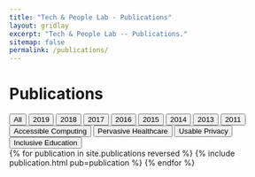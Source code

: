 ```yaml
---
title: "Tech & People Lab - Publications"
layout: gridlay
excerpt: "Tech & People Lab -- Publications."
sitemap: false
permalink: /publications/
---
```

<style>
  p {margin : 0;}
</style>
# Publications
<div class="row" style="margin-bottom: 0">
<div class="filters">
<button type="button" class="btn btn-default filterBtn filterPub filterYear selected" id="all">All</button>
<button type="button" class="btn btn-default filterBtn filterPub filterYear" id="2019">2019</button>
<button type="button" class="btn btn-default filterBtn filterPub filterYear" id="2018">2018</button>
<button type="button" class="btn btn-default filterBtn filterPub filterYear" id="2017">2017</button>
<button type="button" class="btn btn-default filterBtn filterPub filterYear" id="2016">2016</button>
<button type="button" class="btn btn-default filterBtn filterPub filterYear" id="2015">2015</button>
<button type="button" class="btn btn-default filterBtn filterPub filterYear" id="2014">2014</button>
<button type="button" class="btn btn-default filterBtn filterPub filterYear" id="2013">2013</button>
<button type="button" class="btn btn-default filterBtn filterPub filterYear" id="2011">2011</button>
</div>
</div>
<div class="row">
<div class="filters">
<!-- <button type="button" class="btn btn-default filterPub" id="all">All</button> -->
<button type="button" class="btn btn-default filterBtn filterPub" id="access">Accessible Computing</button>
<button type="button" class="btn btn-default filterBtn filterPub" id="health">Pervasive Healthcare</button>
<button type="button" class="btn btn-default filterBtn filterPub" id="usec">Usable Privacy</button>
<button type="button" class="btn btn-default filterBtn filterPub" id="inclusive_education">Inclusive Education</button>
</div>
</div>
<div class="publications">
{% for publication in site.publications reversed %}
  {% include publication.html pub=publication %}
{% endfor %}
</div>
